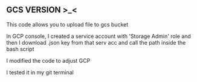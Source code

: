 ## GCS VERSION >_<

This code allows you to upload file to gcs bucket

In GCP console, I created a service account with 'Storage Admin' role and then I download .json key from that serv acc and call the path inside the bash script

I modified the code to adjust GCP

I tested it in my git terminal
